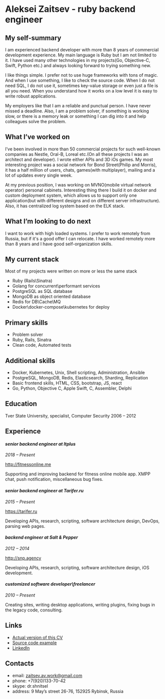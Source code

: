 # Aleksei Zaitsev - ruby backend engineer

## My self-summary

I am experienced backend developer with more than 8 years of commercial development experience. My main language is Ruby but I am not limited to it. I have used many other technologies in my projects(Go, Objective-C, Swift, Python etc.) and always looking forward to trying something new.

I like things simple. I prefer not to use huge frameworks with tons of magic. And when I use something, I like to check the source code. When I do not need SQL, I do not use it, sometimes key-value storage or even just a file is all you need. When you understand how it works on a low level it is easy to write robust applications.

My employers like that I am a reliable and punctual person. I have never missed a deadline. Also, I am a problem solver, if something is working slow, or there is a memory leak or something I can dig into it and help colleagues solve the problem.

## What I’ve worked on

I’ve been involved in more than 50 commercial projects for such well-known companies as Nestle, Oral-B, Loreal etc.(On all these projects I was an architect and developer). I wrote either APIs and 3D iOs games. My most interesting project was a social network for Bond Street(Philip and Morris), it has a half million of users, chats, games(with multiplayer), mailing and a lot of updates every single week.

At my previous position, I was working on MVNO(mobile virtual network operator) personal cabinets. Interesting thing there I build it on docker and custom deployment system, which allows us to support only one application(but with different designs and on different server infrastructure). Also, it has centralized log system based on the ELK stack.

## What I’m looking to do next

I want to work with high loaded systems. I prefer to work remotely from Russia, but if it's a good offer I can relocate. I have worked remotely more than 8 years and I have good self-organization skills.

## My current stack

Most of my projects were written on more or less the same stack

* Ruby (Rails\Sinatra)
* Golang for concurrent\performant services
* PostgreSQL as SQL database
* MongoDB as object oriented database
* Redis for DB\Cache\MQ
* Docker\docker-compose\kubernetes for deploy

## Primary skills

* Problem solver
* Ruby, Rails, Sinatra
* Clean code, Automated tests

## Additional skills

* Docker, Kubernetes, Unix, Shell scripting, Administration, Ansible
* PostgreSQL, MongoDB, Redis, Elasticsearch, Sharding, Replication
* Basic frontend skills, HTML, CSS, bootstrap, JS, react
* Go, Python, Objective C, Apple Swift, C, Assembler, Delphi

## Education

Tver State University,
specialist, Computer Security
2006 – 2012

## Experience

#### _senior backend engineer at Itplus_
_2018 – Present_

http://fitnessonline.me

Supporting and improving backend for fitness online mobile app. XMPP chat, push notification, miscellaneous bug fixes.

#### _senior backend engineer at Tarifer.ru_
_2015 – Present_

https://tarifer.ru

Developing APIs, research, scripting, software architecture design, DevOps, parsing web pages.

#### _backend engineer at Salt & Pepper_
_2012 – 2014_

http://snp.agency

Developing APIs, research, scripting, software architecture design, iOS development.

#### _customized software developer\freelancer_
_2010 – Present_

Creating sites, writing desktop applications, writing plugins, fixing bugs in the legacy code, consulting.

## Links

* [Actual version of this CV](https://github.com/DrShnitzel/zaitsev_av_cv)
* [Source code example](http://git.clean-code.club/drshnitsel/overwatch-api)
* [LinkedIn](https://ru.linkedin.com/in/aleksei-zaitsev-6188755b)

## Contacts
* email: zaitsev.av.work@gmail.com
* phone: +7(920)133-70-42
* skype: dr.shnitsel
* address: 9 May’s street 26-76, 152925 Rybinsk, Russia
